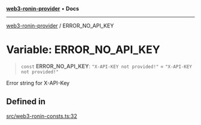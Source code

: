 [**web3-ronin-provider**](../README.md) • **Docs**

***

[web3-ronin-provider](../globals.md) / ERROR\_NO\_API\_KEY

# Variable: ERROR\_NO\_API\_KEY

> `const` **ERROR\_NO\_API\_KEY**: `"X-API-KEY not provided!"` = `"X-API-KEY not provided!"`

Error string for X-API-Key

## Defined in

[src/web3-ronin-consts.ts:32](https://github.com/chuacw/web3-ronin-provider/blob/7646ce38176c1dab59363eef0869f2efa34d498b/src/web3-ronin-consts.ts#L32)
